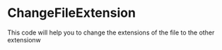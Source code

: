 # ChangeFileExtension
This code will help you to change the extensions of the file to the other extensionw
